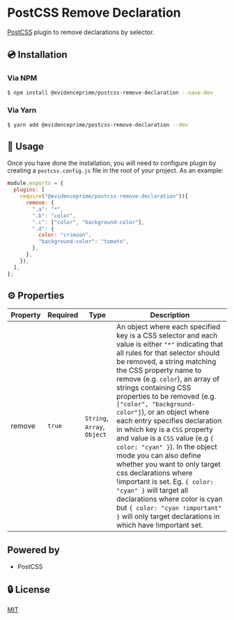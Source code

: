 # PostCSS Remove Declaration

[PostCSS](https://postcss.org) plugin to remove declarations by selector.

## 💿 Installation

### Via NPM

```bash
$ npm install @evidenceprime/postcss-remove-declaration --save-dev
```

### Via Yarn

```bash
$ yarn add @evidenceprime/postcss-remove-declaration --dev
```

## 🚀 Usage

Once you have done the installation, you will need to configure plugin by creating a `postcss.config.js` file in the root of your project. As an example:

```javascript
module.exports = {
  plugins: [
    require("@evidenceprime/postcss-remove-declaration")({
      remove: {
        ".a": "*",
        ".b": "color",
        ".c": ["color", "background-color"],
        ".d": {
          color: "crimson",
          "background-color": "tomato",
        },
      },
    }),
  ],
};
```

## ⚙️ Properties

| Property | Required | Type                        | Description                                                                                                                                                                                                                                                                                                                                                                                                                                                         |
| -------- | -------- | --------------------------- | ------------------------------------------------------------------------------------------------------------------------------------------------------------------------------------------------------------------------------------------------------------------------------------------------------------------------------------------------------------------------------------------------------------------------------------------------------------------- |
| remove   | `true`   | `String`, `Array`, `Object` | An object where each specified key is a CSS selector and each value is either `"*"` indicating that all rules for that selector should be removed, a string matching the CSS property name to remove (e.g. `color`), an array of strings containing CSS properties to be removed (e.g. `["color", "background-color"]`), or an object where each entry specifies declaration in which key is a `CSS` property and value is a `CSS` value (e.g `{ color: "cyan" }`). In the object mode you can also define whether you want to only target css declarations where !important is set. Eg. `{ color: "cyan" }` will target all declarations where color is cyan but `{ color: "cyan !important" }` will only target declarations in which have !important set.|

## Powered by

- PostCSS

## 🔒 License

[MIT](http://opensource.org/licenses/MIT)
